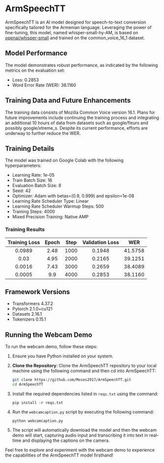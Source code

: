 # ArmSpeechTT

ArmSpeechTT is an AI model designed for speech-to-text conversion specifically tailored for the Armenian language. Leveraging the power of fine-tuning, this model, named whisper-small-hy-AM, is based on [openai/whisper-small](https://huggingface.co/openai/whisper-small) and trained on the common_voice_16_1 dataset.

## Model Performance

The model demonstrates robust performance, as indicated by the following metrics on the evaluation set:
- Loss: 0.2853
- Word Error Rate (WER): 38.1160

## Training Data and Future Enhancements

The training data consists of Mozilla Common Voice version 16.1. Plans for future improvements include continuing the training process and integrating an additional 10 hours of data from datasets such as google/fleurs and possibly google/xtreme_s. Despite its current performance, efforts are underway to further reduce the WER.

## Training Details

The model was trained on Google Colab with the following hyperparameters:

- Learning Rate: 1e-05
- Train Batch Size: 16
- Evaluation Batch Size: 8
- Seed: 42
- Optimizer: Adam with betas=(0.9, 0.999) and epsilon=1e-08
- Learning Rate Scheduler Type: Linear
- Learning Rate Scheduler Warmup Steps: 500
- Training Steps: 4000
- Mixed Precision Training: Native AMP

### Training Results

| Training Loss | Epoch | Step | Validation Loss | WER     |
|:-------------:|:-----:|:----:|:---------------:|:-------:|
| 0.0989        | 2.48  | 1000 | 0.1948          | 41.5758 |
| 0.03          | 4.95  | 2000 | 0.2165          | 39.1251 |
| 0.0016        | 7.43  | 3000 | 0.2659          | 38.4089 |
| 0.0005        | 9.9   | 4000 | 0.2853          | 38.1160 |

## Framework Versions

- Transformers 4.37.2
- Pytorch 2.1.0+cu121
- Datasets 2.16.1
- Tokenizers 0.15.1

## Running the Webcam Demo

To run the webcam demo, follow these steps:
1. Ensure you have Python installed on your system.
2. **Clone the Repository**: 
   Clone the ArmSpeechTT repository to your local machine using the following command and then cd into ArmSpeechTT:

   ```bash
   git clone https://github.com/Moses2917/ArmSpeechTT.git
   cd ArmSpeechTT
   
3. Install the required dependencies listed in `reqs.txt` using the command:
   ```
   pip install -r reqs.txt
   ```
4. Run the `webcamcaption.py` script by executing the following command:
   ```
   python webcamcaption.py
   ```
5. The script will automatically download the model and then the webcam demo will start, capturing audio input and transcribing it into text in real-time and displaying the captions on the camera.

Feel free to explore and experiment with the webcam demo to experience the capabilities of the ArmSpeechTT model firsthand!
